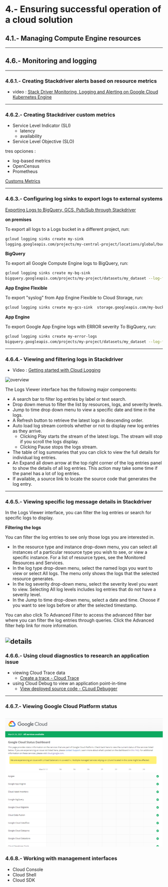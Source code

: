 # 4.- Ensuring successful operation of a cloud solution
## 4.1.- Managing Compute Engine resources
---
## 4.6.- Monitoring and logging
---
### 4.6.1.- Creating Stackdriver alerts based on resource metrics

- video : [Stack Driver Monitoring, Logging and Alerting on Google Cloud Kubernetes Engine](https://youtu.be/oNEl-H0QWWg?t=789)
---
### 4.6.2.- Creating Stackdriver custom metrics

* Service Level Indicator (SLI)
    - latency
    - availability
* Service Level Objective (SLO)

tres opciones :
- log-based metrics
- OpenCensus
- Prometheus

[Customs Metrics](https://www.youtube.com/watch?v=IHbwrBixLAQ)

---
### 4.6.3.- Configuring log sinks to export logs to external systems

[Exporting Logs to BigQuery, GCS, Pub/Sub through Stackdriver](https://istio.io/latest/blog/2018/export-logs-through-stackdriver/)

**on premises**

To export all logs to a Logs bucket in a different project, run:
```bash
gcloud logging sinks create my-sink
logging.googleapis.com/projects/my-central-project/locations/global/buckets/my-central-bucket
``` 
**BigQuery**

To export all Google Compute Engine logs to BigQuery, run:
```bash
gcloud logging sinks create my-bq-sink
bigquery.googleapis.com/projects/my-project/datasets/my_dataset --log-filter='resource.type="gce_instance"'
```

**App Engine Flexible**

To export "syslog" from App Engine Flexible to Cloud Storage, run:
```bash
gcloud logging sinks create my-gcs-sink  storage.googleapis.com/my-bucket  --log-filter='logName="projects/my-project/appengine.googleapis.com%2Fsyslog"'
```

**App Engine**

To export Google App Engine logs with ERROR severity To BigQuery, run:
```bash
gcloud logging sinks create my-error-logs
bigquery.googleapis.com/projects/my-project/datasets/my_dataset --log-filter='resource.type="gae_app" AND severity=ERROR'
```


---
### 4.6.4.- Viewing and filtering logs in Stackdriver

- Video : [Getting started with Cloud Logging](https://www.youtube.com/watch?v=8HJDnh8TVOM)

![overview](https://cloud.google.com/tools/visual-studio/img/logviewer-overview.png)

The Logs Viewer interface has the following major components:
- A search bar to filter log entries by label or text search.
- Drop down menus to filter the list by resources, logs, and severity levels.
- Jump to time drop down menu to view a specific date and time in the logs.
- A Refresh button to retrieve the latest logs in descending order.
- Auto load log stream controls whether or not to display new log entries as they arrive.
    * Clicking Play starts the stream of the latest logs. The stream will stop if you scroll the logs display.
    * Clicking Pause stops the logs stream.
- The table of log summaries that you can click to view the full details for individual log entries.
- An Expand all down arrow at the top right corner of the log entries panel to show the details of all log entries. This action may take some time if the panel has a lot of log entries.
- If available, a source link to locate the source code that generates the log entry.

---
### 4.6.5.- Viewing specific log message details in Stackdriver

In the Logs Viewer interface, you can filter the log entries or search for specific logs to display.

**Filtering the logs**

You can filter the log entries to see only those logs you are interested in.

- In the resource type and instance drop-down menu, you can select all instances of a particular resource type you wish to see, or view a specific instance. For a list of resource types, see the Monitored Resources and Services.
- In the log type drop-down menu, select the named logs you want to view or select All logs. The menu only shows the logs that the selected resource generates.
- In the log severity drop-down menu, select the severity level you want to view. Selecting All log levels includes log entries that do not have a severity level.
- In the Jump to time drop-down menu, select a date and time. Choose if you want to see logs before or after the selected timestamp.

You can also click To Advanced Filter to access the advanced filter bar where you can filter the log entries through queries. Click the Advanced filter help link for more information.

![details](https://cloud.google.com/tools/visual-studio/img/logviewer-advanced-search.png)
---
### 4.6.6.- Using cloud diagnostics to research an application issue

- viewing Cloud Trace data
     * [Create a trace - Cloud Trace](https://cloud.google.com/trace/docs/quickstart)
- using Cloud Debug to view an application point-in-time
    * [View deployed source code - CLoud Debugger](https://cloud.google.com/debugger/docs/quickstart)
---
### 4.6.7.- Viewing Google Cloud Platform status

![status](status.png)
---
### 4.6.8.- Working with management interfaces
- Cloud Console
- Cloud Shell
- Cloud SDK